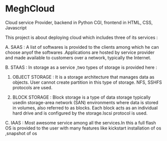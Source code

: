 # MeghCloud
Cloud service Provider, backend in Python CGI, frontend in HTML, CSS, Javascript

This project is about deploying cloud which includes three of its services :

A. SAAS :
A list of softwares is provided to the clients among which he can choose anyof the softwares .Applications are hosted by service provider and made available to customers over a network, typically the Internet.

B. STAAS : 
In storage as a service ,two types of storage is provided here :

1. OBJECT STORAGE : It is a storage architecture that manages data as objects. User cannot create partition in this type of storage. NFS, SSHFS protocols are used.

2. BLOCK STORAGE : Block storage is a type of data storage typically usedin storage-area network (SAN) environments where data is stored in volumes, also referred to as blocks. Each block acts as an individual hard
drive and is configured by the storage.Iscsi protocol is used.

C. IAAS :
Most awesome service among all the services.In this a full flash OS is provided to the user with many features like kickstart
installation of os ,snapshot of os
